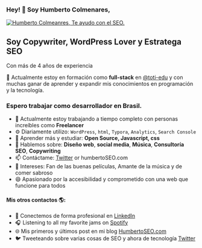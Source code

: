 ### Hey! 👋 Soy Humberto Colmenares,
[![Humberto Colmeanres, Te ayudo con el SEO.](https://res.cloudinary.com/humbertocolmenares/image/upload/v1652151393/HumbertoSEO/HumbertoSEO-github_aisbpk.jpg)](https://www.humbertoseo.com)

<h2>Soy Copywriter, WordPress Lover y Estratega SEO</h2
<p>Con más de 4 años de experiencia</p>
  
👀 Actualmente estoy en formación como <strong>full-stack</strong> en [@toti-edu](https://github.com/toti-edu) y con muchas ganar de aprender y expandir mis conocimientos en programación y la tecnología.

### Espero trabajar como desarrollador en Brasil.

- 🏢 Actualmente estoy trabajando a tiempo completo con personas increíbles como **Freelancer**
- ⚙️ Diariamente utilizo: `WordPress`, `html`, `Typora`, `Analytics`, `Search Console`
- 🌱 Aprender más y estudiar: **Open Source, Javascript, css**
- 💬 Hablemos sobre: **Diseño web**, **social media**, **Música**, **Consultoría SEO**, **Copywriting**
- 📫 Contáctame: <a href="https://twitter.com/colmenareshr/">Twitter</a> or humbertoSEO.com
- 💜 Intereses: Fan de las buenas películas, Amante de la música y de comer sabroso
- 😄 Apasionado por la accesibilidad y comprometido con una web que funcione para todos

#### Mis otros contactos 🌎:
- 💼 Conectemos de forma profesional en <a href="https://www.linkedin.com/in/humbertocolmenares/">LinkedIn</a>
- 🎧 Listening to all my favorite jams on <a href="https://open.spotify.com/user/millyfeet">Spotify</a>
- 🌐 Mis primeros y últimos post en mi blog <a href="https://humbertoseo.com">HumbertoSEO.com</a>
- 🐦 Tweeteando sobre varias cosas de SEO y ahora de tecnología <a href="https://twitter.com/colmenareshr/">Twitter</a>

